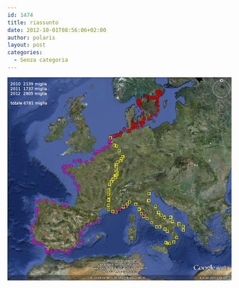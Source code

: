 ```yaml
---
id: 1474
title: riassunto
date: 2012-10-01T08:56:06+02:00
author: polaris
layout: post
categories:
  - Senza categoria
---
```

![riassunto](/foto/complessivo3.jpg)
